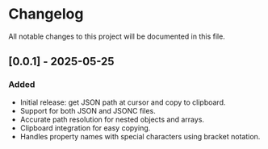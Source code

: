 # Changelog

All notable changes to this project will be documented in this file.


## [0.0.1] - 2025-05-25
### Added
- Initial release: get JSON path at cursor and copy to clipboard.
- Support for both JSON and JSONC files.
- Accurate path resolution for nested objects and arrays.
- Clipboard integration for easy copying.
- Handles property names with special characters using bracket notation.
